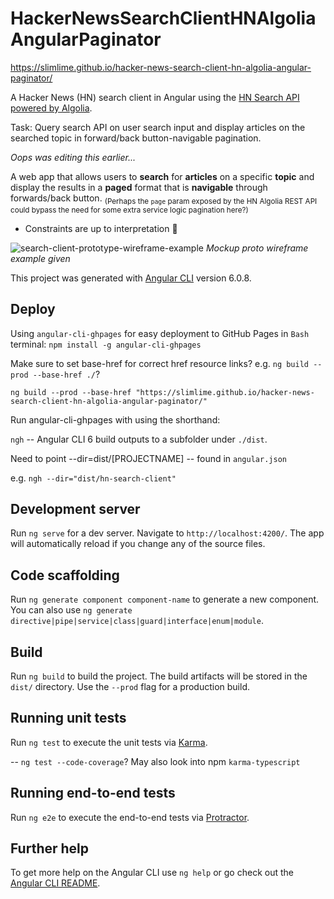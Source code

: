 # HackerNewsSearchClientHNAlgoliaAngularPaginator

https://slimlime.github.io/hacker-news-search-client-hn-algolia-angular-paginator/

A Hacker News (HN) search client in Angular using the [HN Search API powered by Algolia](https://hn.algolia.com/api).

Task: Query search API on user search input and display articles on the searched
topic in forward/back button-navigable pagination.

*Oops was editing this earlier...*

A web app that allows users to **search** for **articles** on a specific **topic** and display the results in a **paged** format that is **navigable** through forwards/back button. <sub> (Perhaps the `page` param exposed by the HN Algolia REST API could bypass the need for some extra service logic pagination here?)</sub>

* Constraints are up to interpretation :lion:

![search-client-prototype-wireframe-example](https://raw.githubusercontent.com/slimlime/hacker-news-search-client-hn-algolia-angular-paginator/master/src/assets/hn-search-proto-wireframe-example-sav.png)
*Mockup proto wireframe example given*
<!-- [comment]: [//]<> -- https://raw.githubusercontent.com/slimlime/hacker-news-search-client-hn-algolia-angular-paginator/111eea7050bbc9abb064895327cb408711887174/src/assets/hn-search-proto-wireframe-example-sav.png 
-->
This project was generated with [Angular CLI](https://github.com/angular/angular-cli) version 6.0.8.

## Deploy

Using `angular-cli-ghpages` for easy deployment to GitHub Pages in `Bash` terminal:
`npm install -g angular-cli-ghpages`

Make sure to set base-href for correct href resource links? e.g. `ng build --prod --base-href ./`?

`ng build --prod --base-href "https://slimlime.github.io/hacker-news-search-client-hn-algolia-angular-paginator/"`

Run angular-cli-ghpages with using the shorthand:

`ngh` -- Angular CLI 6 build outputs to a subfolder under `./dist`. 

Need to point --dir=dist/[PROJECTNAME]  -- found in `angular.json` 

e.g. `ngh --dir="dist/hn-search-client"`


## Development server

Run `ng serve` for a dev server. Navigate to `http://localhost:4200/`. The app will automatically reload if you change any of the source files.

## Code scaffolding

Run `ng generate component component-name` to generate a new component. You can also use `ng generate directive|pipe|service|class|guard|interface|enum|module`.

## Build

Run `ng build` to build the project. The build artifacts will be stored in the `dist/` directory. Use the `--prod` flag for a production build.

## Running unit tests

Run `ng test` to execute the unit tests via [Karma](https://karma-runner.github.io).

-- `ng test --code-coverage`?  May also look into npm `karma-typescript`
## Running end-to-end tests

Run `ng e2e` to execute the end-to-end tests via [Protractor](http://www.protractortest.org/).

## Further help

To get more help on the Angular CLI use `ng help` or go check out the [Angular CLI README](https://github.com/angular/angular-cli/blob/master/README.md).
